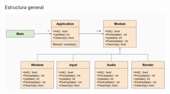 Estructura general

![alt text](https://github.com/FerranLlX/Proyectos/blob/main/C%2B%2B/Sorcer%20striker/Estructura.png?raw=true)
